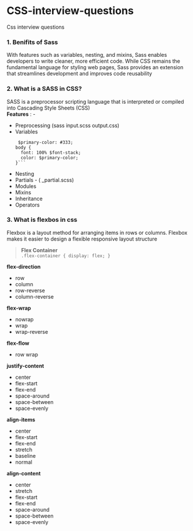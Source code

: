 # CSS-interview-questions
Css interview questions

### 1. Benifits of Sass ###

With features such as variables, nesting, and mixins, Sass enables developers to write cleaner, more efficient code. While CSS remains the fundamental language for styling web pages, Sass provides an extension that streamlines development and improves code reusability

### 2. What is a SASS in CSS? ###

SASS is a preprocessor scripting language that is interpreted or compiled into Cascading Style Sheets (CSS)  
**Features** : - 
- Preprocessing (sass input.scss output.css)
- Variables    
  ```$font-stack: Helvetica, sans-serif;
   $primary-color: #333;
  body {
    font: 100% $font-stack;
    color: $primary-color;
  }```
- Nesting
- Partials - ( _partial.scss)  
- Modules
- Mixins
- Inheritance
- Operators
### 3. What is flexbos in css ###  
Flexbox is a layout method for arranging items in rows or columns. Flexbox makes it easier to design a flexible responsive layout structure  
>**Flex Container**  
`.flex-container {
  display: flex;
  }`  

**flex-direction**  
* row  
* column  
* row-reverse  
* column-reverse
   
**flex-wrap**    
* nowrap  
* wrap  
* wrap-reverse
  
**flex-flow**    
* row wrap
  
**justify-content**    
* center  
* flex-start  
* flex-end  
* space-around  
* space-between  
* space-evenly
  
**align-items**  
* center  
* flex-start  
* flex-end  
* stretch  
* baseline  
* normal
  
**align-content**  
* center  
* stretch  
* flex-start  
* flex-end  
* space-around  
* space-between  
* space-evenly  
